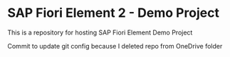# SAP Fiori Element 2 - Demo Project

This is a repository for hosting SAP Fiori Element Demo Project

Commit to update git config because I deleted repo from OneDrive folder